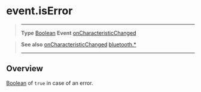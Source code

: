 # event.isError

> --------------------- ------------------------------------------------------------------------------------------
> __Type__              [Boolean](https://docs.coronalabs.com/api/type/Boolean.html)
> __Event__             [onCharacteristicChanged](/plugin/bluetooth/type/Gatt/event/onCharacteristicChanged/index.md)


> __See also__          [onCharacteristicChanged](/plugin/bluetooth/type/Gatt/event/onCharacteristicChanged/index.md)
>						[bluetooth.*](/plugin/bluetooth/index.md)
> --------------------- ------------------------------------------------------------------------------------------

## Overview

[Boolean](https://docs.coronalabs.com/api/type/Boolean.html) of `true` in case of an error.